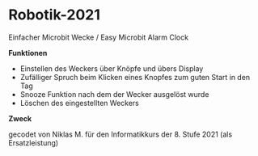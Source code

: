 # Robotik-2021

Einfacher Microbit Wecke / Easy Microbit Alarm Clock

**Funktionen**

+ Einstellen des Weckers über Knöpfe und übers Display<br/>
+ Zufälliger Spruch beim Klicken eines Knopfes zum guten Start in den Tag<br/>
+ Snooze Funktion nach dem der Wecker ausgelöst wurde<br/>
+ Löschen des eingestellten Weckers<br/>

**Zweck**<br/>

gecodet von Niklas M. für den Informatikkurs der 8. Stufe 2021 (als Ersatzleistung)<br/>
